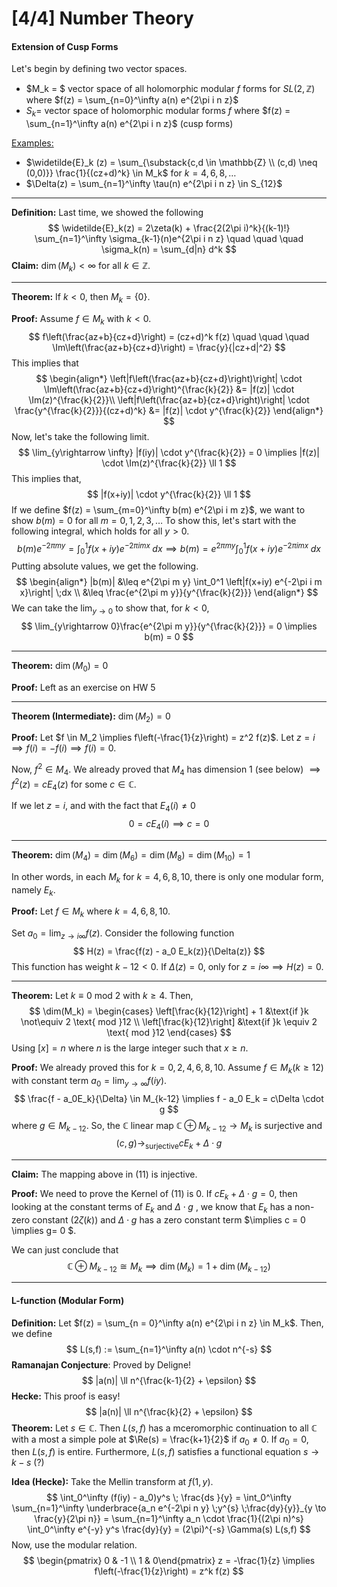 # [4/4] Number Theory

#### Extension of Cusp Forms

Let's begin by defining two vector spaces.

- $M_k = $ vector space of all holomorphic modular $f$ forms for $SL(2,\mathbb{Z})$ where $f(z) = \sum_{n=0}^\infty a(n) e^{2\pi i n z}$ 
- $S_k =$ vector space of holomorphic modular forms $f$ where $f(z) = \sum_{n=1}^\infty a(n) e^{2\pi i n z}$ (cusp forms)

<u>Examples:</u>

- $\widetilde{E}_k (z) = \sum_{\substack{c,d \in \mathbb{Z} \\ (c,d) \neq (0,0)}} \frac{1}{(cz+d)^k} \in M_k$  for $k = 4,6,8,\dots$ 
- $\Delta(z) = \sum_{n=1}^\infty \tau(n) e^{2\pi i n z} \in S_{12}$ 

---

**Definition:** Last time, we showed the following
$$
\widetilde{E}_k(z) = 2\zeta(k) + \frac{2(2\pi i)^k}{(k-1)!} \sum_{n=1}^\infty \sigma_{k-1}(n)e^{2\pi i n z} \quad \quad \quad \sigma_k(n) = \sum_{d|n} d^k
$$
**Claim:** $\dim(M_k) < \infty$ for all $k \in \mathbb{Z}$.

---

**Theorem:** If $k < 0$, then $M_k = \{0\}$. 

**Proof:** Assume $f \in M_k$ with $k < 0$. 
$$
f\left(\frac{az+b}{cz+d}\right) = (cz+d)^k f(z) \quad \quad \quad \Im\left(\frac{az+b}{cz+d}\right) = \frac{y}{|cz+d|^2}
$$
This implies that
$$
\begin{align*}
\left|f\left(\frac{az+b}{cz+d}\right)\right| \cdot \Im\left(\frac{az+b}{cz+d}\right)^{\frac{k}{2}} &= |f(z)| \cdot \Im(z)^{\frac{k}{2}}\\
\left|f\left(\frac{az+b}{cz+d}\right)\right| \cdot \frac{y^{\frac{k}{2}}}{(cz+d)^k} &= |f(z)| \cdot y^{\frac{k}{2}}
\end{align*}
$$
Now, let's take the following limit.
$$
\lim_{y\rightarrow \infty} |f(iy)| \cdot y^{\frac{k}{2}} = 0 \implies |f(z)| \cdot \Im(z)^{\frac{k}{2}} \ll 1
$$
This implies that,
$$
|f(x+iy)| \cdot y^{\frac{k}{2}} \ll 1
$$
If we define $f(z) = \sum_{m=0}^\infty b(m) e^{2\pi i m z}$, we want to show $b(m) = 0$ for all $m = 0,1,2,3,\dots$ To show this, let's start with the following integral, which holds for all $y > 0$. 
$$
b(m) e^{-2\pi m y} = \int_0^1 f(x+iy) e^{-2\pi i m x}\;dx \implies b(m) = e^{2\pi m y} \int_0^1 f(x+iy) e^{-2\pi i m x}\;dx
$$
Putting absolute values, we get the following.
$$
\begin{align*}
|b(m)| &\leq e^{2\pi m y} \int_0^1 \left|f(x+iy) e^{-2\pi i m x}\right| \;dx \\
&\leq \frac{e^{2\pi m y}}{y^{\frac{k}{2}}}
\end{align*}
$$
We can take the $\lim_{y\rightarrow 0}$ to show that, for $k < 0$, 
$$
\lim_{y\rightarrow 0}\frac{e^{2\pi m y}}{y^{\frac{k}{2}}} = 0 \implies b(m) = 0
$$

-----

**Theorem:** $\dim(M_0) = 0$ 

**Proof:** Left as an exercise on HW $5$​ 

---

**Theorem (Intermediate):** $\dim(M_2) = 0$ 

**Proof:** Let $f \in M_2 \implies f\left(-\frac{1}{z}\right) = z^2 f(z)$. Let $z = i \implies f(i) = -f(i) \implies f(i) = 0$. 

Now, $f^2 \in M_4$. We already proved that $M_4$ has dimension $1$ (see below) $\implies f^2(z) = cE_4(z)$ for some $c \in \mathbb{C}$​.  

If we let $z = i$, and with the fact that $E_4(i) \neq 0$
$$
0 = cE_4(i) \implies c = 0
$$

---

**Theorem:** $\dim(M_4) = \dim(M_6) = \dim(M_8) = \dim(M_{10}) = 1$

In other words, in each $M_k$ for $k = 4,6,8,10$, there is only one modular form, namely $E_k$. 

**Proof:** Let $f \in M_k$ where $k = 4,6,8, 10$. 

Set $a_0 = \lim_{z \rightarrow i\infty} f(z)$. Consider the following function
$$
H(z) = \frac{f(z) - a_0 E_k(z)}{\Delta(z)}
$$
This function has weight $k - 12 < 0$. If $\Delta(z) = 0$, only for $z = i\infty \implies H(z) = 0$. 

-----

**Theorem:** Let $k \equiv 0 \text{ mod 2}$ with $k \geq 4$. Then,
$$
\dim(M_k) = \begin{cases}
	\left[\frac{k}{12}\right] + 1 &\text{if }k \not\equiv 2 \text{ mod }12 \\
	\left[\frac{k}{12}\right] &\text{if }k \equiv 2 \text{ mod }12 
\end{cases}
$$
Using $[x] = n$ where  $n$ is the large integer such that $x \geq n$. 

**Proof:** We already proved this for $k = 0,2,4,6,8,10$. Assume $f \in M_k (k \geq 12)$ with constant term $a_0 = \lim_{y \rightarrow \infty} f(iy)$. 
$$
\frac{f - a_0E_k}{\Delta} \in M_{k-12} \implies f - a_0 E_k = c\Delta \cdot g 
$$
where $g \in M_{k-12}$. So, the $\mathbb{C}$ linear map $\mathbb{C} \oplus M_{k-12} \to M_k$ is surjective and
$$
(c,g) \to_{\text{surjective}} cE_k + \Delta \cdot g
$$

---

**Claim:** The mapping above in $(11)$ is injective. 

**Proof:** We need to prove the Kernel of $(11)$ is $0$. If $c E_k + \Delta \cdot g = 0$, then looking at the constant terms of $E_k$ and $\Delta \cdot g$ , we know that $E_k$ has a non-zero constant $(2 \zeta(k))$ and $\Delta \cdot g$ has a zero constant term $\implies c = 0 \implies g= 0 $. 

We can just conclude that 
$$
\mathbb{C} \oplus M_{k-12} \cong M_k \implies \dim(M_k) = 1 + \dim(M_{k-12})
$$

---

#### L-function (Modular Form)

**Definition:** Let $f(z) = \sum_{n = 0}^\infty a(n) e^{2\pi i n z} \in M_k$. Then, we define
$$
L(s,f) := \sum_{n=1}^\infty a(n) \cdot n^{-s}
$$
**Ramanajan Conjecture**: Proved by Deligne!
$$
|a(n)| \ll n^{\frac{k-1}{2} + \epsilon}
$$
**Hecke:** This proof is easy!
$$
|a(n)| \ll n^{\frac{k}{2} + \epsilon}
$$
**Theorem:** Let $s \in \mathbb{C}$. Then $L(s,f)$ has a mceromorphic continuation to all $\mathbb{C}$ with a most a simple pole at $\Re(s) = \frac{k+1}{2}$ if $a_0 \neq 0$. If $a_0 = 0$, then $L(s,f)$ is entire. Furthermore, $L(s,f)$ satisfies a functional equation $s \rightarrow k-s$ (?)  

**Idea (Hecke):** Take the Mellin transform at $f(1,y)$. 
$$
\int_0^\infty (f(iy) - a_0)y^s \; \frac{ds }{y} = \int_0^\infty \sum_{n=1}^\infty \underbrace{a_n e^{-2\pi n y} \;y^{s} \;\frac{dy}{y}}_{y \to \frac{y}{2\pi n}} = \sum_{n=1}^\infty a_n \cdot \frac{1}{(2\pi n)^s} \int_0^\infty e^{-y} y^s \frac{dy}{y} = (2\pi)^{-s} \Gamma(s) L(s,f)
$$
Now, use the modular relation.
$$
\begin{pmatrix} 0 & -1 \\ 1 & 0\end{pmatrix} z = -\frac{1}{z} \implies f\left(-\frac{1}{z}\right) = z^k f(z)
$$
